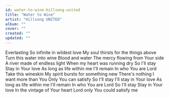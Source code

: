 ```yaml
---
id: water-to-wine-hillsong-united
title: "Water to Wine"
artist: "Hillsong UNITED"
album: ""
cover: ""
created: ""
updated: ""
---
```


Everlasting
So infinite in wildest love
My soul thirsts for the things above
Turn this water into wine
Blood and water
The mercy flowing from Your side
A river made of endless light
When my heart was running dry
So I'll stay
Stay in Your love
As long as life within me I'll remain
In who You are Lord
Take this wineskin
My spirit bursts for something new
There's nothing I want more than You
Only You can satisfy
So I'll stay
I'll stay in Your love
As long as life within me I'll remain
In who You are Lord
So I'll stay
Stay in Your love
In the vintage of Your heart
Lord only You could satisfy me